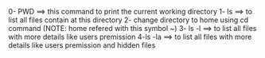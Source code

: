 0- PWD ==> this command to print the current working directory 
1- ls ==> to list all files contain at this directory
2- change directory to home using cd command (NOTE: home refered with this symbol ~)
3- ls -l ==> to list all files with more details like users premission 
4-ls -la ==> to list all files with more details like users premission and hidden files

